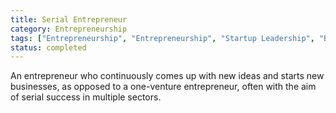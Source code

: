 ```yaml
---
title: Serial Entrepreneur
category: Entrepreneurship
tags: ["Entrepreneurship", "Entrepreneurship", "Startup Leadership", "Business Innovation"]
status: completed
---
```

An entrepreneur who continuously comes up with new ideas and starts new businesses, as opposed to a one-venture entrepreneur, often with the aim of serial success in multiple sectors.